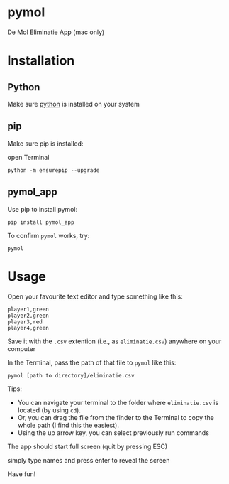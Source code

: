 # pymol
De Mol Eliminatie App (mac only)

# Installation

## Python

Make sure [python](https://www.python.org/downloads/) is installed on your system

## pip

Make sure pip is installed:

open Terminal

```python -m ensurepip --upgrade```

## pymol_app

Use pip to install pymol:

```pip install pymol_app```

To confirm `pymol` works, try:

```pymol```

# Usage

Open your favourite text editor and type something like this:

```
player1,green
player2,green
player3,red
player4,green
```

Save it with the `.csv` extention (i.e., as `eliminatie.csv`) anywhere on your computer

In the Terminal, pass the path of that file to `pymol` like this:

```pymol [path to directory]/eliminatie.csv```

Tips:
- You can navigate your terminal to the folder where `eliminatie.csv` is located (by using `cd`). 
- Or, you can drag the file from the finder to the Terminal to copy the whole path (I find this the easiest).
- Using the up arrow key, you can select previously run commands

The app should start full screen (quit by pressing ESC)

simply type names and press enter to reveal the screen

Have fun!
